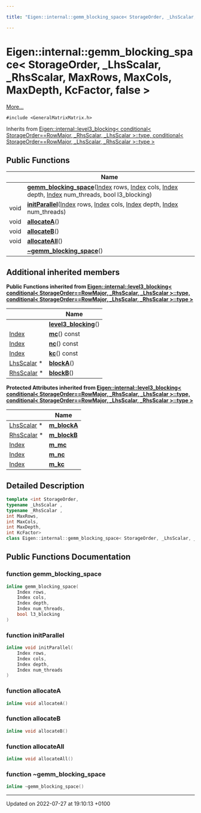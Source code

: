 ```yaml
---

title: "Eigen::internal::gemm_blocking_space< StorageOrder, _LhsScalar, _RhsScalar, MaxRows, MaxCols, MaxDepth, KcFactor, false >"

---
```


# Eigen::internal::gemm_blocking_space< StorageOrder, _LhsScalar, _RhsScalar, MaxRows, MaxCols, MaxDepth, KcFactor, false >



 [More...](#detailed-description)


`#include <GeneralMatrixMatrix.h>`

Inherits from [Eigen::internal::level3_blocking< conditional< StorageOrder==RowMajor, _RhsScalar, _LhsScalar >::type, conditional< StorageOrder==RowMajor, _LhsScalar, _RhsScalar >::type >](http://example.org/classes/classeigen_1_1internal_1_1level3__blocking/)

## Public Functions

|                | Name           |
| -------------- | -------------- |
| | **[gemm_blocking_space](http://example.org/classes/classeigen_1_1internal_1_1gemm__blocking__space_3_01storageorder_00_01__lhsscalar_00_01__rhsscal1f047f23c317c5003a52be6e4ae56e0b/#function-gemm-blocking-space)**(<a href="http://example.org/namespaces/namespaceeigen/#typedef-index">Index</a> rows, <a href="http://example.org/namespaces/namespaceeigen/#typedef-index">Index</a> cols, <a href="http://example.org/namespaces/namespaceeigen/#typedef-index">Index</a> depth, <a href="http://example.org/namespaces/namespaceeigen/#typedef-index">Index</a> num_threads, bool l3_blocking) |
| void | **[initParallel](http://example.org/classes/classeigen_1_1internal_1_1gemm__blocking__space_3_01storageorder_00_01__lhsscalar_00_01__rhsscal1f047f23c317c5003a52be6e4ae56e0b/#function-initparallel)**(<a href="http://example.org/namespaces/namespaceeigen/#typedef-index">Index</a> rows, <a href="http://example.org/namespaces/namespaceeigen/#typedef-index">Index</a> cols, <a href="http://example.org/namespaces/namespaceeigen/#typedef-index">Index</a> depth, <a href="http://example.org/namespaces/namespaceeigen/#typedef-index">Index</a> num_threads) |
| void | **[allocateA](http://example.org/classes/classeigen_1_1internal_1_1gemm__blocking__space_3_01storageorder_00_01__lhsscalar_00_01__rhsscal1f047f23c317c5003a52be6e4ae56e0b/#function-allocatea)**() |
| void | **[allocateB](http://example.org/classes/classeigen_1_1internal_1_1gemm__blocking__space_3_01storageorder_00_01__lhsscalar_00_01__rhsscal1f047f23c317c5003a52be6e4ae56e0b/#function-allocateb)**() |
| void | **[allocateAll](http://example.org/classes/classeigen_1_1internal_1_1gemm__blocking__space_3_01storageorder_00_01__lhsscalar_00_01__rhsscal1f047f23c317c5003a52be6e4ae56e0b/#function-allocateall)**() |
| | **[~gemm_blocking_space](http://example.org/classes/classeigen_1_1internal_1_1gemm__blocking__space_3_01storageorder_00_01__lhsscalar_00_01__rhsscal1f047f23c317c5003a52be6e4ae56e0b/#function-~gemm-blocking-space)**() |

## Additional inherited members

**Public Functions inherited from [Eigen::internal::level3_blocking< conditional< StorageOrder==RowMajor, _RhsScalar, _LhsScalar >::type, conditional< StorageOrder==RowMajor, _LhsScalar, _RhsScalar >::type >](http://example.org/classes/classeigen_1_1internal_1_1level3__blocking/)**

|                | Name           |
| -------------- | -------------- |
| | **[level3_blocking](http://example.org/classes/classeigen_1_1internal_1_1level3__blocking/#function-level3-blocking)**() |
| <a href="http://example.org/namespaces/namespaceeigen/#typedef-index">Index</a> | **[mc](http://example.org/classes/classeigen_1_1internal_1_1level3__blocking/#function-mc)**() const |
| <a href="http://example.org/namespaces/namespaceeigen/#typedef-index">Index</a> | **[nc](http://example.org/classes/classeigen_1_1internal_1_1level3__blocking/#function-nc)**() const |
| <a href="http://example.org/namespaces/namespaceeigen/#typedef-index">Index</a> | **[kc](http://example.org/classes/classeigen_1_1internal_1_1level3__blocking/#function-kc)**() const |
| <a href="http://example.org/classes/classeigen_1_1internal_1_1level3__blocking/#typedef-lhsscalar">LhsScalar</a> * | **[blockA](http://example.org/classes/classeigen_1_1internal_1_1level3__blocking/#function-blocka)**() |
| <a href="http://example.org/classes/classeigen_1_1internal_1_1level3__blocking/#typedef-rhsscalar">RhsScalar</a> * | **[blockB](http://example.org/classes/classeigen_1_1internal_1_1level3__blocking/#function-blockb)**() |

**Protected Attributes inherited from [Eigen::internal::level3_blocking< conditional< StorageOrder==RowMajor, _RhsScalar, _LhsScalar >::type, conditional< StorageOrder==RowMajor, _LhsScalar, _RhsScalar >::type >](http://example.org/classes/classeigen_1_1internal_1_1level3__blocking/)**

|                | Name           |
| -------------- | -------------- |
| <a href="http://example.org/classes/classeigen_1_1internal_1_1level3__blocking/#typedef-lhsscalar">LhsScalar</a> * | **[m_blockA](http://example.org/classes/classeigen_1_1internal_1_1level3__blocking/#variable-m-blocka)**  |
| <a href="http://example.org/classes/classeigen_1_1internal_1_1level3__blocking/#typedef-rhsscalar">RhsScalar</a> * | **[m_blockB](http://example.org/classes/classeigen_1_1internal_1_1level3__blocking/#variable-m-blockb)**  |
| <a href="http://example.org/namespaces/namespaceeigen/#typedef-index">Index</a> | **[m_mc](http://example.org/classes/classeigen_1_1internal_1_1level3__blocking/#variable-m-mc)**  |
| <a href="http://example.org/namespaces/namespaceeigen/#typedef-index">Index</a> | **[m_nc](http://example.org/classes/classeigen_1_1internal_1_1level3__blocking/#variable-m-nc)**  |
| <a href="http://example.org/namespaces/namespaceeigen/#typedef-index">Index</a> | **[m_kc](http://example.org/classes/classeigen_1_1internal_1_1level3__blocking/#variable-m-kc)**  |


## Detailed Description

```cpp
template <int StorageOrder,
typename _LhsScalar ,
typename _RhsScalar ,
int MaxRows,
int MaxCols,
int MaxDepth,
int KcFactor>
class Eigen::internal::gemm_blocking_space< StorageOrder, _LhsScalar, _RhsScalar, MaxRows, MaxCols, MaxDepth, KcFactor, false >;
```

## Public Functions Documentation

### function gemm_blocking_space

```cpp
inline gemm_blocking_space(
    Index rows,
    Index cols,
    Index depth,
    Index num_threads,
    bool l3_blocking
)
```


### function initParallel

```cpp
inline void initParallel(
    Index rows,
    Index cols,
    Index depth,
    Index num_threads
)
```


### function allocateA

```cpp
inline void allocateA()
```


### function allocateB

```cpp
inline void allocateB()
```


### function allocateAll

```cpp
inline void allocateAll()
```


### function ~gemm_blocking_space

```cpp
inline ~gemm_blocking_space()
```


-------------------------------

Updated on 2022-07-27 at 19:10:13 +0100